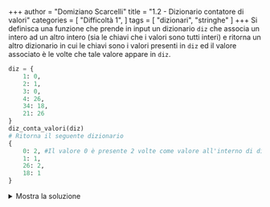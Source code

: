 +++
author = "Domiziano Scarcelli"
title = "1.2 - Dizionario contatore di valori"
categories = [
    "Difficoltà 1",
]
tags = [
    "dizionari",
    "stringhe"
]
+++
Si definisca una funzione che prende in input un dizionario `diz` che associa un intero ad un altro intero (sia le chiavi che i valori sono tutti interi) e ritorna un altro dizionario in cui le chiavi sono i valori presenti in `diz` ed il valore associato è le volte che tale valore appare in `diz`.

```python
diz = {
	1: 0,
	2: 1,
	3: 0,
	4: 26,
	34: 18,
	21: 26
}
diz_conta_valori(diz)
# Ritorna il seguente dizionario
{
	0: 2, #Il valore 0 è presente 2 volte come valore all'interno di diz
	1: 1,
	26: 2,
	18: 1
}
```

<details>
<summary>Mostra la soluzione</summary>

```python
def diz_conta_valori(diz):
	cont = {}
	for value in diz.values():
		if value not in cont:
			cont[value] = 1
		else:
			cont[value] += 1
	return cont
```

</details>
